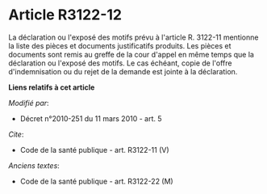 # Article R3122-12

La déclaration ou l'exposé des motifs prévu à l'article R. 3122-11 mentionne la liste des pièces et documents justificatifs
produits. Les pièces et documents sont remis au greffe de la cour d'appel en même temps que la déclaration ou l'exposé des
motifs. Le cas échéant, copie de l'offre d'indemnisation ou du rejet de la demande est jointe à la déclaration.

**Liens relatifs à cet article**

_Modifié par_:

  - Décret n°2010-251 du 11 mars 2010 - art. 5

_Cite_:

  - Code de la santé publique - art. R3122-11 (V)

_Anciens textes_:

  - Code de la santé publique - art. R3122-22 (M)
